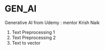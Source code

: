 # GEN_AI
Generative AI from Udemy : mentor Krish Naik

1) Text Preprocessing 1
2) Text Preprocessing 2
3) Text to vector